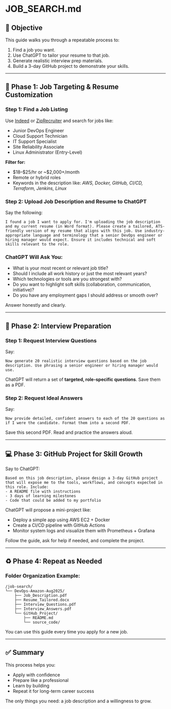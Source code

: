 # JOB\_SEARCH.md

## 🎯 Objective

This guide walks you through a repeatable process to:

1. Find a job you want.
2. Use ChatGPT to tailor your resume to that job.
3. Generate realistic interview prep materials.
4. Build a 3-day GitHub project to demonstrate your skills.

---

## 🧭 Phase 1: Job Targeting & Resume Customization

### Step 1: Find a Job Listing

Use [Indeed](https://www.indeed.com) or [ZipRecruiter](https://www.ziprecruiter.com) and search for jobs like:

* Junior DevOps Engineer
* Cloud Support Technician
* IT Support Specialist
* Site Reliability Associate
* Linux Administrator (Entry-Level)

**Filter for:**

* \$18–\$25/hr or \~\$2,000+/month
* Remote or hybrid roles
* Keywords in the description like: *AWS, Docker, GitHub, CI/CD, Terraform, Jenkins, Linux*

### Step 2: Upload Job Description and Resume to ChatGPT

Say the following:

```
I found a job I want to apply for. I'm uploading the job description and my current resume (in Word format). Please create a tailored, ATS-friendly version of my resume that aligns with this job. Use industry-appropriate language and terminology that a senior DevOps engineer or hiring manager would expect. Ensure it includes technical and soft skills relevant to the role.
```

### ChatGPT Will Ask You:

* What is your most recent or relevant job title?
* Should I include all work history or just the most relevant years?
* Which technologies or tools are you strongest with?
* Do you want to highlight soft skills (collaboration, communication, initiative)?
* Do you have any employment gaps I should address or smooth over?

Answer honestly and clearly.

---

## 🎤 Phase 2: Interview Preparation

### Step 1: Request Interview Questions

Say:

```
Now generate 20 realistic interview questions based on the job description. Use phrasing a senior engineer or hiring manager would use.
```

ChatGPT will return a set of **targeted, role-specific questions**. Save them as a PDF.

### Step 2: Request Ideal Answers

Say:

```
Now provide detailed, confident answers to each of the 20 questions as if I were the candidate. Format them into a second PDF.
```

Save this second PDF. Read and practice the answers aloud.

---

## 💻 Phase 3: GitHub Project for Skill Growth

Say to ChatGPT:

```
Based on this job description, please design a 3-day GitHub project that will expose me to the tools, workflows, and concepts expected in this role. Include:
- A README file with instructions
- 3 days of learning milestones
- Code that could be added to my portfolio
```

ChatGPT will propose a mini-project like:

* Deploy a simple app using AWS EC2 + Docker
* Create a CI/CD pipeline with GitHub Actions
* Monitor system logs and visualize them with Prometheus + Grafana

Follow the guide, ask for help if needed, and complete the project.

---

## ♻️ Phase 4: Repeat as Needed

### Folder Organization Example:

```
/job-search/
└── DevOps-Amazon-Aug2025/
    ├── Job_Description.pdf
    ├── Resume_Tailored.docx
    ├── Interview_Questions.pdf
    ├── Interview_Answers.pdf
    └── GitHub_Project/
        ├── README.md
        └── source_code/
```

You can use this guide every time you apply for a new job.

---

## ✅ Summary

This process helps you:

* Apply with confidence
* Prepare like a professional
* Learn by building
* Repeat it for long-term career success

The only things you need: a job description and a willingness to grow.
